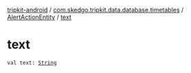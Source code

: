 [tripkit-android](../../index.md) / [com.skedgo.tripkit.data.database.timetables](../index.md) / [AlertActionEntity](index.md) / [text](./text.md)

# text

`val text: `[`String`](https://kotlinlang.org/api/latest/jvm/stdlib/kotlin/-string/index.html)